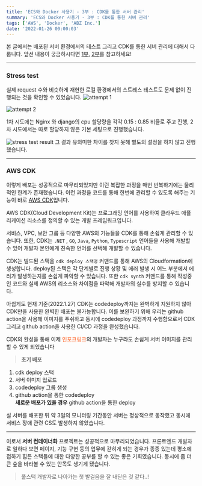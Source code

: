 ```yaml
---
title: 'ECS와 Docker 사용기 - 3부 : CDK를 통한 서버 관리'
summary: 'ECS와 Docker 사용기 - 3부 : CDK를 통한 서버 관리'
tags: ['AWS', 'Docker', 'ABZ Inc.']
date: '2022-01-26 00:00:03'
---
```

본 글에서는 배포된 서버 환경에서의 테스트 그리고 CDK를 통한 서버 관리에 대해서 다룹니다.
앞선 내용이 궁금하시다면 [1부](https://hotjae.com/posts/use-ecs-with-docker-part-1), [2부](https://hotjae.com/posts/use-ecs-with-docker-part-2)를 참고하세요!
***
### Stress test
실제 request 수와 비슷하게 재현한 로컬 환경에서의 스트레스 테스트도 문제 없이 진행되는 것을 확인할 수 있었습니다.
![attempt 1](https://miro.medium.com/max/1400/1*W17ivnvXjR87mWvI1jDx_A.png)

![attempt 2](https://miro.medium.com/max/1400/1*SpuOiDEBpvqi2HAFUk1zrg.png)

1차 시도에는 Nginx 와 django의 cpu 할당량을 각각 0.15 : 0.85 비율로 주고 진행,
2차 시도에서는 따로 할당하지 않은 기본 세팅으로 진행했습니다.

![stress test result](https://miro.medium.com/max/870/1*_-UE23dv74HUJqkJvL05rw.png)
그 결과 유의미한 차이를 찾지 못해 별도의 설정을 하지 않고 진행했습니다.
***
### AWS CDK
이렇게 배포는 성공적으로 마무리되었지만 이런 복잡한 과정을 매번 반복하기에는 물리적인 한계가 존재했습니다.
이런 과정을 코드를 통해 한번에 관리할 수 있도록 해주는 기능이 바로 [AWS CDK](https://aws.amazon.com/ko/cdk/)입니다.

AWS CDK(Cloud Development Kit)는 프로그래밍 언어를 사용하여 클라우드 애플리케이션 리소스를 정의할 수 있는 개발 프레임워크입니다.

서비스, VPC, 보안 그룹 등 다양한 AWS의 기능들을 CDK를 통해 손쉽게 관리할 수 있습니다. 또한, CDK는 `.NET` , `GO`, `Java`, `Python`, `Typescript` 언어들을 사용해 개발할 수 있어 개발자 본인에게 친숙한 언어를 선택해 개발할 수 있습니다.

CDK는 빌드된 스택을 `cdk deploy 스택명` 커맨드를 통해 AWS의 Cloudformation에 생성합니다. deploy된 스택은 각 단계별로 진행 상황 및 에러 발생 시 어느 부분에서 에러가 발생하는지를 손쉽게 파악할 수 있습니다. 또한 `cdk synth` 커맨드를 통해 작성중인 코드와 실제 AWS의 리소스와 차이점을 파악해 개발자의 실수를 방지할 수 있습니다. 

아쉽게도 현재 기준(2022.1.27) CDK는 codedeploy까지는 완벽하게 지원하지 않아 CDK만을 사용한 완벽한 배포는 불가능합니다. 이를 보완하기 위해 우리는 github action을 사용해 이미지를 푸쉬하고 동시에 codedeploy 과정까지 수행함으로서 CDK 그리고 github action을 사용한 CI/CD 과정을 완성했습니다.

CDK의 완성을 통해 이제 <span style="color:#ff5b1a">인포크링크</span>의 개발자는 누구라도 손쉽게 서버 이미지를 관리할 수 있게 되었습니다
> **초기 배포**
1. cdk deploy 스택
2. 서버 이미지 업로드
3. codedeploy 그룹 생성
4. github action을 통한 codedeploy<br/>
**새로운 배포가 있을 경우**
github action을 통한 deploy

실 서버를 배포한 뒤 약 3일의 모니터링 기간동안 서버는 정상적으로 동작했고 동시에 서비스 장애 관련 CS도 발생하지 않았습니다.
***
이로서 **서버 컨테이너화** 프로젝트는 성공적으로 마무리되었습니다. 프론트엔드 개발자로 일하다 보면 페이지, 기능 구현 등의 업무에 갇히게 되는 경우가 종종 있는데 평소에 접하기 힘든 스택들에 대한 다양한 공부를 할 수 있는 좋은 기회였습니다. 동시에 좀 더 큰 숲을 바라볼 수 있는 안목도 생기게 됐습니다.

> 풀스택 개발자로 나아가는 첫 발걸음을 잘 내딛은 것 같다..!